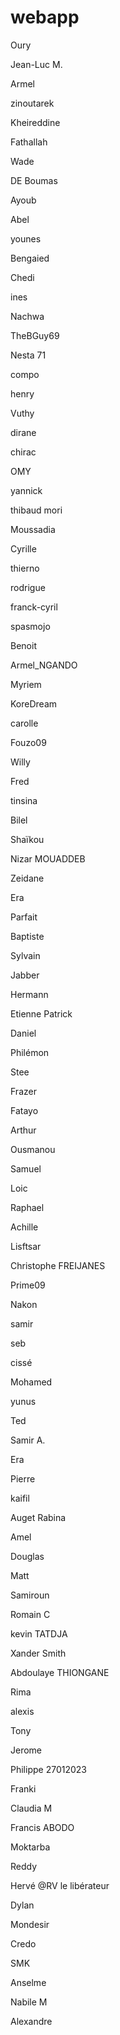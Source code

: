 # webapp
Oury

Jean-Luc M.

Armel

zinoutarek

Kheireddine

Fathallah

Wade

DE Boumas

Ayoub

Abel

younes

Bengaied

Chedi

ines

Nachwa 

TheBGuy69

Nesta 71

compo

henry

Vuthy

dirane

chirac	

OMY

yannick

thibaud mori

Moussadia

Cyrille

thierno

rodrigue

franck-cyril

spasmojo

Benoit

Armel_NGANDO

Myriem

KoreDream

carolle

Fouzo09

Willy 

Fred

tinsina

Bilel

Shaïkou

Nizar MOUADDEB

Zeidane

Era

Parfait 

Baptiste

Sylvain

Jabber

Hermann

Etienne Patrick

Daniel

Philémon

Stee

Frazer 

Fatayo

Arthur

Ousmanou

Samuel

Loic

Raphael

Achille

Lisftsar

Christophe FREIJANES

Prime09

Nakon

samir

seb

cissé

Mohamed

yunus

Ted

Samir A.

Era

Pierre

kaifil

Auget Rabina

Amel

Douglas

Matt

Samiroun

Romain C

kevin TATDJA

Xander Smith

Abdoulaye THIONGANE

Rima

alexis

Tony

Jerome

Philippe 27012023

Franki

Claudia M

Francis ABODO

Moktarba

Reddy

Hervé @RV le libérateur

Dylan

Mondesir

Credo

SMK

Anselme

Nabile M

Alexandre
